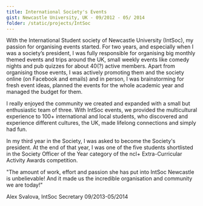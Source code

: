 ```yaml
---
title: International Society's Events
gist: Newcastle University, UK - 09/2012 - 05/ 2014
folder: /static/projects/IntSoc
---
```


With the International Student society of Newcastle University (IntSoc), my passion for organising events started. For two years, and especially when I was a society’s president, I was fully responsible for organising big monthly themed events and trips around the UK, small weekly events like comedy nights and pub quizzes for about 40(?) active members. Apart from organising those events, I was actively promoting them and the society online (on Facebook and emails) and in person, I was brainstorming for fresh event ideas, planned the events for the whole academic year and managed the budget for them.

I really enjoyed the community we created and expanded with a small but enthusiastic team of three. With IntSoc events, we provided the multicultural experience to 100+ international and local students, who discovered and experience different cultures, the UK, made lifelong connections and simply had fun.

In my third year in the Society, I was asked to become the Society's president. At the end of that year, I was one of the five students shortlisted in the Society Officer of the Year category of the ncl+ Extra-Curricular Activity Awards competition.

"The amount of work, effort and passion she has put into IntSoc Newcastle is unbelievable! And it made us the incredible organisation and community we are today!"

Alex Svalova, IntSoc Secretary 09/2013-05/2014